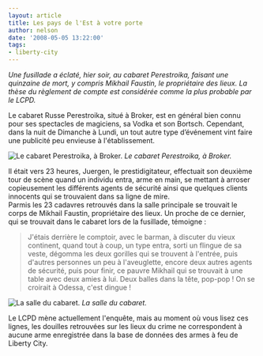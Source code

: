```yaml
---
layout: article
title: Les pays de l'Est à votre porte
author: nelson
date: '2008-05-05 13:22:00'
tags:
- liberty-city
---
```


_Une fusillade a éclaté, hier soir, au cabaret Perestroika, faisant une quinzaine de mort, y compris Mikhail Faustin, le propriétaire des lieux. La thèse du règlement de compte est considérée comme la plus probable par le LCPD._

Le cabaret Russe Perestroika, situé à Broker, est en général bien connu pour ses spectacles de magiciens, sa Vodka et son Bortsch. Cependant, dans la nuit de Dimanche à Lundi, un tout autre type d’événement vint faire une publicité peu envieuse à l'établissement.

![Le cabaret Perestroika, à Broker.](/content/images/2005/01/perestroika2.jpg/)
_Le cabaret Perestroika, à Broker._

Il était vers 23 heures, Juergen, le prestidigitateur, effectuait son deuxième tour de scène quand un individu entra, arme en main, se mettant à arroser copieusement les différents agents de sécurité ainsi que quelques clients innocents qui se trouvaient dans sa ligne de mire.  
Parmis les 23 cadavres retrouvés dans la salle principale se trouvait le corps de Mikhail Faustin, propriétaire des lieux. Un proche de ce dernier, qui se trouvait dans le cabaret lors de la fusillade, témoigne :

> J'étais derrière le comptoir, avec le barman, à discuter du vieux continent, quand tout à coup, un type entra, sorti un flingue de sa veste, dégomma les deux gorilles qui se trouvent à l'entrée, puis d'autres personnes un peu à l'aveuglette, encore deux autres agents de sécurité, puis pour finir, ce pauvre Mikhail qui se trouvait à une table avec deux amies à lui. Deux balles dans la tête, pop-pop ! On se croirait à Odessa, c'est dingue !

![La salle du cabaret.](/content/images/2005/01/perestroika.jpg/)
_La salle du cabaret._

Le LCPD mène actuellement l'enquête, mais au moment où vous lisez ces lignes, les douilles retrouvées sur les lieux du crime ne correspondent à aucune arme enregistrée dans la base de données des armes à feu de Liberty City.

<!--kg-card-end: markdown-->
